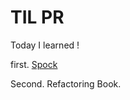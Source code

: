 # TIL PR


Today I learned ! 

first. [Spock](http://spockframework.org/spock/docs/1.2/spock_primer.html#specifications_as_documentation)       

Second. Refactoring Book.
